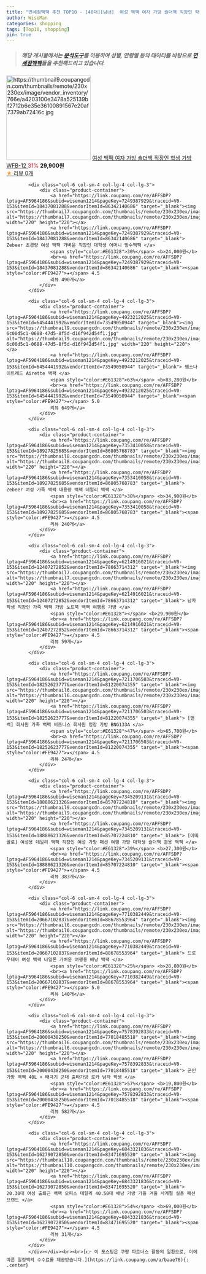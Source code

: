 ```yaml
---
title: "면세점백팩 추천 TOP10 - [40대][남녀]  여성 백팩 여자 가방 숄더백 직장인 학생 가방 WFB-12 "
author: WiseMan
categories: shopping
tags: [Top10, shopping]
pin: true
---
```


> ##### 해당 게시물에서는 [**분석도구**](https://itemscout.io/)를 이용하여 **성별**, **연령별** 등의 데이터를 바탕으로 [**면세점백팩**](https://link.coupang.com/a/baae76)들을 추천해드리고 있습니다.
<div class="container"><div class="row">
            <div class="col-6 col-sm-4 col-lg-4 col-lg-3">
                <div class="product-container">
                    <a href="https://link.coupang.com/re/AFFSDP?lptag=AF5964186&subid=wiseman1214&pageKey=6698281524&traceid=V0-153&itemId=15504731379&vendorItemId=82724042303" target="_blank"><img src="https://thumbnail9.coupangcdn.com/thumbnails/remote/230x230ex/image/vendor_inventory/766e/a4203100e3478a525139bf2712b6e35e36100891567e20af7379ab72416c.jpg" alt="https://thumbnail9.coupangcdn.com/thumbnails/remote/230x230ex/image/vendor_inventory/766e/a4203100e3478a525139bf2712b6e35e36100891567e20af7379ab72416c.jpg" width="220" height="220"></a>
                    <a href="https://link.coupang.com/re/AFFSDP?lptag=AF5964186&subid=wiseman1214&pageKey=6698281524&traceid=V0-153&itemId=15504731379&vendorItemId=82724042303" target="_blank"> 여성 백팩 여자 가방 숄더백 직장인 학생 가방 WFB-12 </a>
                    <span style="color:#E61328">31%</span> <b>29,900원</b>
                    <br><a href="https://link.coupang.com/re/AFFSDP?lptag=AF5964186&subid=wiseman1214&pageKey=6698281524&traceid=V0-153&itemId=15504731379&vendorItemId=82724042303" target="_blank"><span style="color:#FE9427">★</span> 
                    리뷰 0개</a>
                </div>
            </div>
            
            <div class="col-6 col-sm-4 col-lg-4 col-lg-3">
                <div class="product-container">
                    <a href="https://link.coupang.com/re/AFFSDP?lptag=AF5964186&subid=wiseman1214&pageKey=7249387929&traceid=V0-153&itemId=18437081288&vendorItemId=86342140686" target="_blank"><img src="https://thumbnail7.coupangcdn.com/thumbnails/remote/230x230ex/image/vendor_inventory/6441/b6e246d16c04546b7d0d25612fc369bf056b6f3dcd1b15338a8457aaaef6.png" alt="https://thumbnail7.coupangcdn.com/thumbnails/remote/230x230ex/image/vendor_inventory/6441/b6e246d16c04546b7d0d25612fc369bf056b6f3dcd1b15338a8457aaaef6.png" width="220" height="220"></a>
                    <a href="https://link.coupang.com/re/AFFSDP?lptag=AF5964186&subid=wiseman1214&pageKey=7249387929&traceid=V0-153&itemId=18437081288&vendorItemId=86342140686" target="_blank"> Zebeer 초경량 여성 백팩 가벼운 직장인 대학생 어머니 방수백팩 </a>
                    <span style="color:#E61328">30%</span> <b>24,000원</b>
                    <br><a href="https://link.coupang.com/re/AFFSDP?lptag=AF5964186&subid=wiseman1214&pageKey=7249387929&traceid=V0-153&itemId=18437081288&vendorItemId=86342140686" target="_blank"><span style="color:#FE9427">★</span> 4.5
                    리뷰 490개</a>
                </div>
            </div>
            
            <div class="col-6 col-sm-4 col-lg-4 col-lg-3">
                <div class="product-container">
                    <a href="https://link.coupang.com/re/AFFSDP?lptag=AF5964186&subid=wiseman1214&pageKey=4923212025&traceid=V0-153&itemId=6454441992&vendorItemId=73549050944" target="_blank"><img src="https://thumbnail9.coupangcdn.com/thumbnails/remote/230x230ex/image/retail/images/332006346321541-6c00d5c1-0688-47d5-8f5d-d16f942d54f1.jpg" alt="https://thumbnail9.coupangcdn.com/thumbnails/remote/230x230ex/image/retail/images/332006346321541-6c00d5c1-0688-47d5-8f5d-d16f942d54f1.jpg" width="220" height="220"></a>
                    <a href="https://link.coupang.com/re/AFFSDP?lptag=AF5964186&subid=wiseman1214&pageKey=4923212025&traceid=V0-153&itemId=6454441992&vendorItemId=73549050944" target="_blank"> 쌤소나이트레드 Airette 백팩 </a>
                    <span style="color:#E61328">63%</span> <b>83,280원</b>
                    <br><a href="https://link.coupang.com/re/AFFSDP?lptag=AF5964186&subid=wiseman1214&pageKey=4923212025&traceid=V0-153&itemId=6454441992&vendorItemId=73549050944" target="_blank"><span style="color:#FE9427">★</span> 5.0
                    리뷰 649개</a>
                </div>
            </div>
            
            <div class="col-6 col-sm-4 col-lg-4 col-lg-3">
                <div class="product-container">
                    <a href="https://link.coupang.com/re/AFFSDP?lptag=AF5964186&subid=wiseman1214&pageKey=7353410058&traceid=V0-153&itemId=18927825685&vendorItemId=86805768783" target="_blank"><img src="https://thumbnail8.coupangcdn.com/thumbnails/remote/230x230ex/image/vendor_inventory/dfe4/302ef37991566eb942c83f50138f9c858b678b997ac8d82a7f30fcd5199d.jpg" alt="https://thumbnail8.coupangcdn.com/thumbnails/remote/230x230ex/image/vendor_inventory/dfe4/302ef37991566eb942c83f50138f9c858b678b997ac8d82a7f30fcd5199d.jpg" width="220" height="220"></a>
                    <a href="https://link.coupang.com/re/AFFSDP?lptag=AF5964186&subid=wiseman1214&pageKey=7353410058&traceid=V0-153&itemId=18927825685&vendorItemId=86805768783" target="_blank"> Zebeer 여성 가죽 백팩 대용량 백팩 데일리 백팩 </a>
                    <span style="color:#E61328">38%</span> <b>34,900원</b>
                    <br><a href="https://link.coupang.com/re/AFFSDP?lptag=AF5964186&subid=wiseman1214&pageKey=7353410058&traceid=V0-153&itemId=18927825685&vendorItemId=86805768783" target="_blank"><span style="color:#FE9427">★</span> 4.5
                    리뷰 240개</a>
                </div>
            </div>
            
            <div class="col-6 col-sm-4 col-lg-4 col-lg-3">
                <div class="product-container">
                    <a href="https://link.coupang.com/re/AFFSDP?lptag=AF5964186&subid=wiseman1214&pageKey=6214916021&traceid=V0-153&itemId=12407272852&vendorItemId=78663714312" target="_blank"><img src="https://thumbnail7.coupangcdn.com/thumbnails/remote/230x230ex/image/vendor_inventory/4d32/e8cc742f93ec43a7ef5ada8da75c14642ed2c90da210114d5e0b35710c32.jpg" alt="https://thumbnail7.coupangcdn.com/thumbnails/remote/230x230ex/image/vendor_inventory/4d32/e8cc742f93ec43a7ef5ada8da75c14642ed2c90da210114d5e0b35710c32.jpg" width="220" height="220"></a>
                    <a href="https://link.coupang.com/re/AFFSDP?lptag=AF5964186&subid=wiseman1214&pageKey=6214916021&traceid=V0-153&itemId=12407272852&vendorItemId=78663714312" target="_blank"> 남자 학생 직장인 가죽 백팩 가방 노트북 백팩 여행용 가방 </a>
                    <span style="color:#E61328"></span> <b>29,900원</b>
                    <br><a href="https://link.coupang.com/re/AFFSDP?lptag=AF5964186&subid=wiseman1214&pageKey=6214916021&traceid=V0-153&itemId=12407272852&vendorItemId=78663714312" target="_blank"><span style="color:#FE9427">★</span> 4.5
                    리뷰 59개</a>
                </div>
            </div>
            
            <div class="col-6 col-sm-4 col-lg-4 col-lg-3">
                <div class="product-container">
                    <a href="https://link.coupang.com/re/AFFSDP?lptag=AF5964186&subid=wiseman1214&pageKey=7211706503&traceid=V0-153&itemId=18252623777&vendorItemId=81220074355" target="_blank"><img src="https://thumbnail6.coupangcdn.com/thumbnails/remote/230x230ex/image/vendor_inventory/315b/679e50060992c6c315fc795df29b7bc4fa8a3aa0156a1e3f67602af8f08c.jpg" alt="https://thumbnail6.coupangcdn.com/thumbnails/remote/230x230ex/image/vendor_inventory/315b/679e50060992c6c315fc795df29b7bc4fa8a3aa0156a1e3f67602af8f08c.jpg" width="220" height="220"></a>
                    <a href="https://link.coupang.com/re/AFFSDP?lptag=AF5964186&subid=wiseman1214&pageKey=7211706503&traceid=V0-153&itemId=18252623777&vendorItemId=81220074355" target="_blank"> [맨백] 회사원 가죽 백팩 비즈니스 회사원 정장 가방 BNG133A </a>
                    <span style="color:#E61328">47%</span> <b>65,700원</b>
                    <br><a href="https://link.coupang.com/re/AFFSDP?lptag=AF5964186&subid=wiseman1214&pageKey=7211706503&traceid=V0-153&itemId=18252623777&vendorItemId=81220074355" target="_blank"><span style="color:#FE9427">★</span> 4.5
                    리뷰 24개</a>
                </div>
            </div>
            
            <div class="col-6 col-sm-4 col-lg-4 col-lg-3">
                <div class="product-container">
                    <a href="https://link.coupang.com/re/AFFSDP?lptag=AF5964186&subid=wiseman1214&pageKey=7345209131&traceid=V0-153&itemId=18888621326&vendorItemId=85707224810" target="_blank"><img src="https://thumbnail9.coupangcdn.com/thumbnails/remote/230x230ex/image/vendor_inventory/f262/92ef7c89e4123082cc398908ea72749525e83ef3354d6db964cd3a7ac970.jpg" alt="https://thumbnail9.coupangcdn.com/thumbnails/remote/230x230ex/image/vendor_inventory/f262/92ef7c89e4123082cc398908ea72749525e83ef3354d6db964cd3a7ac970.jpg" width="220" height="220"></a>
                    <a href="https://link.coupang.com/re/AFFSDP?lptag=AF5964186&subid=wiseman1214&pageKey=7345209131&traceid=V0-153&itemId=18888621326&vendorItemId=85707224810" target="_blank"> [아띠꼴로] 여성용 데일리 백팩 직장인 여성 가방 패션 여행 가방 대학생 숄더백 겸용 백팩 </a>
                    <span style="color:#E61328">39%</span> <b>27,300원</b>
                    <br><a href="https://link.coupang.com/re/AFFSDP?lptag=AF5964186&subid=wiseman1214&pageKey=7345209131&traceid=V0-153&itemId=18888621326&vendorItemId=85707224810" target="_blank"><span style="color:#FE9427">★</span> 4.5
                    리뷰 383개</a>
                </div>
            </div>
            
            <div class="col-6 col-sm-4 col-lg-4 col-lg-3">
                <div class="product-container">
                    <a href="https://link.coupang.com/re/AFFSDP?lptag=AF5964186&subid=wiseman1214&pageKey=7710382449&traceid=V0-153&itemId=20667102837&vendorItemId=88678553964" target="_blank"><img src="https://thumbnail6.coupangcdn.com/thumbnails/remote/230x230ex/image/vendor_inventory/bae3/d154b4ca69b0b5447f3325671065da801d10efd6e1cd3ff512dcc76eb6cc.png" alt="https://thumbnail6.coupangcdn.com/thumbnails/remote/230x230ex/image/vendor_inventory/bae3/d154b4ca69b0b5447f3325671065da801d10efd6e1cd3ff512dcc76eb6cc.png" width="220" height="220"></a>
                    <a href="https://link.coupang.com/re/AFFSDP?lptag=AF5964186&subid=wiseman1214&pageKey=7710382449&traceid=V0-153&itemId=20667102837&vendorItemId=88678553964" target="_blank"> 드로우데이 여성 백팩 나일론 가벼운 여행용 배낭 백팩 </a>
                    <span style="color:#E61328">25%</span> <b>28,800원</b>
                    <br><a href="https://link.coupang.com/re/AFFSDP?lptag=AF5964186&subid=wiseman1214&pageKey=7710382449&traceid=V0-153&itemId=20667102837&vendorItemId=88678553964" target="_blank"><span style="color:#FE9427">★</span> 5.0
                    리뷰 140개</a>
                </div>
            </div>
            
            <div class="col-6 col-sm-4 col-lg-4 col-lg-3">
                <div class="product-container">
                    <a href="https://link.coupang.com/re/AFFSDP?lptag=AF5964186&subid=wiseman1214&pageKey=7578392833&traceid=V0-153&itemId=20000438250&vendorItemId=77018485518" target="_blank"><img src="https://thumbnail6.coupangcdn.com/thumbnails/remote/230x230ex/image/vendor_inventory/e908/92f5e0e632524e940f1aee2f4c7268989a8be5f29404c0207d3d7b585976.jpg" alt="https://thumbnail6.coupangcdn.com/thumbnails/remote/230x230ex/image/vendor_inventory/e908/92f5e0e632524e940f1aee2f4c7268989a8be5f29404c0207d3d7b585976.jpg" width="220" height="220"></a>
                    <a href="https://link.coupang.com/re/AFFSDP?lptag=AF5964186&subid=wiseman1214&pageKey=7578392833&traceid=V0-153&itemId=20000438250&vendorItemId=77018485518" target="_blank"> 군인가방 백팩 40L + 태극기 군대 출타가방 로카 남자 학생 </a>
                    <span style="color:#E61328">57%</span> <b>19,800원</b>
                    <br><a href="https://link.coupang.com/re/AFFSDP?lptag=AF5964186&subid=wiseman1214&pageKey=7578392833&traceid=V0-153&itemId=20000438250&vendorItemId=77018485518" target="_blank"><span style="color:#FE9427">★</span> 4.5
                    리뷰 582개</a>
                </div>
            </div>
            
            <div class="col-6 col-sm-4 col-lg-4 col-lg-3">
                <div class="product-container">
                    <a href="https://link.coupang.com/re/AFFSDP?lptag=AF5964186&subid=wiseman1214&pageKey=6843321836&traceid=V0-153&itemId=16279072850&vendorItemId=83471695520" target="_blank"><img src="https://thumbnail10.coupangcdn.com/thumbnails/remote/230x230ex/image/vendor_inventory/6839/06c35952cc6c3edba1d63f2c7bf63422073d74e126093c12008411c41c64.png" alt="https://thumbnail10.coupangcdn.com/thumbnails/remote/230x230ex/image/vendor_inventory/6839/06c35952cc6c3edba1d63f2c7bf63422073d74e126093c12008411c41c64.png" width="220" height="220"></a>
                    <a href="https://link.coupang.com/re/AFFSDP?lptag=AF5964186&subid=wiseman1214&pageKey=6843321836&traceid=V0-153&itemId=16279072850&vendorItemId=83471695520" target="_blank"> 20.30대 여성 출퇴근 백팩 오피스 데일리 40.50대 배낭 가방 가을 겨울 사계절 실용 패션 브랜드 </a>
                    <span style="color:#E61328">54%</span> <b>69,000원</b>
                    <br><a href="https://link.coupang.com/re/AFFSDP?lptag=AF5964186&subid=wiseman1214&pageKey=6843321836&traceid=V0-153&itemId=16279072850&vendorItemId=83471695520" target="_blank"><span style="color:#FE9427">★</span> 4.5
                    리뷰 31개</a>
                </div>
            </div>
            </div></div><br><br>[👉 이 포스팅은 쿠팡 파트너스 활동의 일환으로, 이에 따른 일정액의 수수료를 제공받습니다.](https://link.coupang.com/a/baae76){: .center}